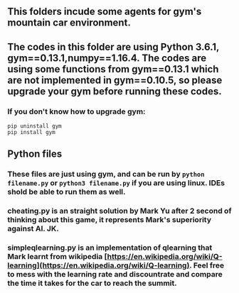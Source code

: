 ## This folders incude some agents for gym's mountain car environment.
## The codes in this folder are using Python 3.6.1, gym==0.13.1,numpy==1.16.4. The codes are using some functions from gym==0.13.1 which are not implemented in gym==0.10.5, so please upgrade your gym before running these codes. 
### If you don't know how to upgrade gym: 
``` 
pip uninstall gym
pip install gym
```
## Python files
### These files are just using gym, and can be run by ```python filename.py``` or ```python3 filename.py``` if you are using linux. IDEs shold be able to run them as well.
### cheating.py is an straight solution by Mark Yu after 2 second of thinking about this game, it represents Mark's superiority against AI. JK.
### simpleqlearning.py is an implementation of qlearning that Mark learnt from wikipedia [https://en.wikipedia.org/wiki/Q-learning](https://en.wikipedia.org/wiki/Q-learning). Feel free to mess with the learning rate and discountrate and compare the time it takes for the car to reach the summit.

